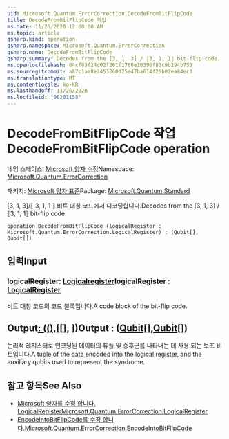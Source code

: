 ```yaml
---
uid: Microsoft.Quantum.ErrorCorrection.DecodeFromBitFlipCode
title: DecodeFromBitFlipCode 작업
ms.date: 11/25/2020 12:00:00 AM
ms.topic: article
qsharp.kind: operation
qsharp.namespace: Microsoft.Quantum.ErrorCorrection
qsharp.name: DecodeFromBitFlipCode
qsharp.summary: Decodes from the [3, 1, 3] / ⟦3, 1, 1⟧ bit-flip code.
ms.openlocfilehash: 84cf83f24d02f261f1768e16390f83c9b294b759
ms.sourcegitcommit: a87c1aa8e7453360025e47ba614f25b02ea84ec3
ms.translationtype: MT
ms.contentlocale: ko-KR
ms.lasthandoff: 11/26/2020
ms.locfileid: "96201158"
---
```

# <a name="decodefrombitflipcode-operation"></a><span data-ttu-id="7d8ae-102">DecodeFromBitFlipCode 작업</span><span class="sxs-lookup"><span data-stu-id="7d8ae-102">DecodeFromBitFlipCode operation</span></span>

<span data-ttu-id="7d8ae-103">네임 스페이스: [Microsoft 양자 수정](xref:Microsoft.Quantum.ErrorCorrection)</span><span class="sxs-lookup"><span data-stu-id="7d8ae-103">Namespace: [Microsoft.Quantum.ErrorCorrection](xref:Microsoft.Quantum.ErrorCorrection)</span></span>

<span data-ttu-id="7d8ae-104">패키지: [Microsoft 양자 표준](https://nuget.org/packages/Microsoft.Quantum.Standard)</span><span class="sxs-lookup"><span data-stu-id="7d8ae-104">Package: [Microsoft.Quantum.Standard](https://nuget.org/packages/Microsoft.Quantum.Standard)</span></span>


<span data-ttu-id="7d8ae-105">[3, 1, 3]/⟦ 3, 1, 1 ⟧ 비트 대칭 코드에서 디코딩합니다.</span><span class="sxs-lookup"><span data-stu-id="7d8ae-105">Decodes from the [3, 1, 3] / ⟦3, 1, 1⟧ bit-flip code.</span></span>

```qsharp
operation DecodeFromBitFlipCode (logicalRegister : Microsoft.Quantum.ErrorCorrection.LogicalRegister) : (Qubit[], Qubit[])
```


## <a name="input"></a><span data-ttu-id="7d8ae-106">입력</span><span class="sxs-lookup"><span data-stu-id="7d8ae-106">Input</span></span>

### <a name="logicalregister--logicalregister"></a><span data-ttu-id="7d8ae-107">logicalRegister: [Logicalregister](xref:Microsoft.Quantum.ErrorCorrection.LogicalRegister)</span><span class="sxs-lookup"><span data-stu-id="7d8ae-107">logicalRegister : [LogicalRegister](xref:Microsoft.Quantum.ErrorCorrection.LogicalRegister)</span></span>

<span data-ttu-id="7d8ae-108">비트 대칭 코드의 코드 블록입니다.</span><span class="sxs-lookup"><span data-stu-id="7d8ae-108">A code block of the bit-flip code.</span></span>



## <a name="output--qubitqubit"></a><span data-ttu-id="7d8ae-109">Output[: ((),](xref:microsoft.quantum.lang-ref.qubit)[[], [](xref:microsoft.quantum.lang-ref.qubit)])</span><span class="sxs-lookup"><span data-stu-id="7d8ae-109">Output : ([Qubit](xref:microsoft.quantum.lang-ref.qubit)[],[Qubit](xref:microsoft.quantum.lang-ref.qubit)[])</span></span>

<span data-ttu-id="7d8ae-110">논리적 레지스터로 인코딩된 데이터의 튜플 및 증후군를 나타내는 데 사용 되는 보조 비트입니다.</span><span class="sxs-lookup"><span data-stu-id="7d8ae-110">A tuple of the data encoded into the logical register, and the auxiliary qubits used to represent the syndrome.</span></span>

## <a name="see-also"></a><span data-ttu-id="7d8ae-111">참고 항목</span><span class="sxs-lookup"><span data-stu-id="7d8ae-111">See Also</span></span>

- [<span data-ttu-id="7d8ae-112">Microsoft 양자를 수정 합니다. LogicalRegister</span><span class="sxs-lookup"><span data-stu-id="7d8ae-112">Microsoft.Quantum.ErrorCorrection.LogicalRegister</span></span>](xref:Microsoft.Quantum.ErrorCorrection.LogicalRegister)
- [<span data-ttu-id="7d8ae-113">EncodeIntoBitFlipCode를 수정 합니다.</span><span class="sxs-lookup"><span data-stu-id="7d8ae-113">Microsoft.Quantum.ErrorCorrection.EncodeIntoBitFlipCode</span></span>](xref:Microsoft.Quantum.ErrorCorrection.EncodeIntoBitFlipCode)